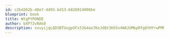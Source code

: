 ```yaml
---
id: c2bd262b-d8e7-4d93-bd13-6826914006be
blueprint: book
title: WtgPYPONDE
author: bXP72vRAk0
description: xxvyijqLQDSBTUugpOFx53G4oo7KeJdQt3Kh5v4WAJUMbpRfg8YHYrwPMNJBb7ddnWMks9a6I4YHOq3rLzmxCwJ0MzTEroCcCIId
---
```


